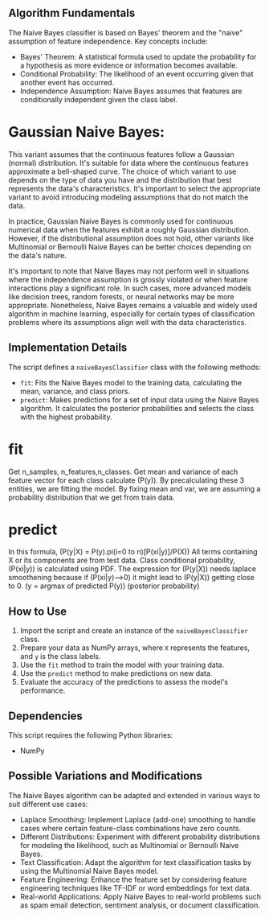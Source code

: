 ## Algorithm Fundamentals

The Naive Bayes classifier is based on Bayes' theorem and the "naive" assumption of feature independence. Key concepts include:

- Bayes' Theorem: A statistical formula used to update the probability for a hypothesis as more evidence or information becomes available.
- Conditional Probability: The likelihood of an event occurring given that another event has occurred.
- Independence Assumption: Naive Bayes assumes that features are conditionally independent given the class label.

# Gaussian Naive Bayes:

This variant assumes that the continuous features follow a Gaussian (normal) distribution. It's suitable for data where the continuous features approximate a bell-shaped curve.
The choice of which variant to use depends on the type of data you have and the distribution that best represents the data's characteristics. It's important to select the appropriate variant to avoid introducing modeling assumptions that do not match the data.

In practice, Gaussian Naive Bayes is commonly used for continuous numerical data when the features exhibit a roughly Gaussian distribution. However, if the distributional assumption does not hold, other variants like Multinomial or Bernoulli Naive Bayes can be better choices depending on the data's nature.

It's important to note that Naive Bayes may not perform well in situations where the independence assumption is grossly violated or when feature interactions play a significant role. In such cases, more advanced models like decision trees, random forests, or neural networks may be more appropriate. Nonetheless, Naive Bayes remains a valuable and widely used algorithm in machine learning, especially for certain types of classification problems where its assumptions align well with the data characteristics.


## Implementation Details

The script defines a `naiveBayesClassifier` class with the following methods:

- `fit`: Fits the Naive Bayes model to the training data, calculating the mean, variance, and class priors.
- `predict`: Makes predictions for a set of input data using the Naive Bayes algorithm. It calculates the posterior probabilities and selects the class with the highest probability.


# fit

Get n_samples, n_features,n_classes.
Get mean and variance of each feature vector for each class calculate \(P(y)\).
By precalculating these 3 entities, we are fitting the model. By fixing mean and var, we are assuming a probability distribution that we get from train data.

# predict

In this formula, 
\(P(y|X) = P(y).pi(i=0 to n)[P(xi|y)]/P(X)\)
All terms containing X or its components are from test data.
Class conditional probability, \(P(xi|y)\) is calculated using PDF.
The expression for \(P(y|X)\) needs laplace smoothening because if \(P(xi|y)-->0\)
it might lead to \(P(y|X)\) getting close to 0. 
\(y = argmax of predicted P(y)\) (posterior probability)

## How to Use

1. Import the script and create an instance of the `naiveBayesClassifier` class.
2. Prepare your data as NumPy arrays, where `X` represents the features, and `y` is the class labels.
3. Use the `fit` method to train the model with your training data.
4. Use the `predict` method to make predictions on new data.
5. Evaluate the accuracy of the predictions to assess the model's performance.

## Dependencies

This script requires the following Python libraries:

- NumPy

## Possible Variations and Modifications
The Naive Bayes algorithm can be adapted and extended in various ways to suit different use cases:

* Laplace Smoothing: Implement Laplace (add-one) smoothing to handle cases where certain feature-class combinations have zero counts.
* Different Distributions: Experiment with different probability distributions for modeling the likelihood, such as Multinomial or Bernoulli Naive Bayes.
* Text Classification: Adapt the algorithm for text classification tasks by using the Multinomial Naive Bayes model.
* Feature Engineering: Enhance the feature set by considering feature engineering techniques like TF-IDF or word embeddings for text data.
* Real-world Applications: Apply Naive Bayes to real-world problems such as spam email detection, sentiment analysis, or document classification.
